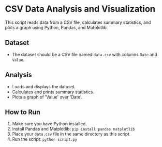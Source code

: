 # CSV Data Analysis and Visualization

This script reads data from a CSV file, calculates summary statistics, and plots a graph using Python, Pandas, and Matplotlib.

## Dataset

- The dataset should be a CSV file named `data.csv` with columns `Date` and `Value`.

## Analysis

- Loads and displays the dataset.
- Calculates and prints summary statistics.
- Plots a graph of 'Value' over 'Date'.

## How to Run

1. Make sure you have Python installed.
2. Install Pandas and Matplotlib: `pip install pandas matplotlib`
3. Place your `data.csv` file in the same directory as this script.
4. Run the script: `python script.py`
